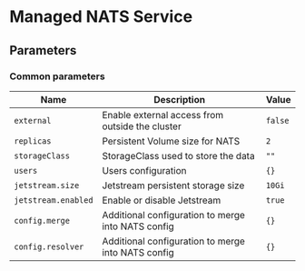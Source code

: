 # Managed NATS Service

## Parameters

### Common parameters

| Name                | Description                                        | Value   |
| ------------------- | -------------------------------------------------- | ------- |
| `external`          | Enable external access from outside the cluster    | `false` |
| `replicas`          | Persistent Volume size for NATS                    | `2`     |
| `storageClass`      | StorageClass used to store the data                | `""`    |
| `users`             | Users configuration                                | `{}`    |
| `jetstream.size`    | Jetstream persistent storage size                  | `10Gi`  |
| `jetstream.enabled` | Enable or disable Jetstream                        | `true`  |
| `config.merge`      | Additional configuration to merge into NATS config | `{}`    |
| `config.resolver`   | Additional configuration to merge into NATS config | `{}`    |
